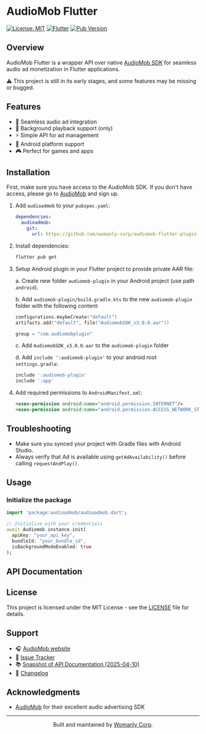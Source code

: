 # AudioMob Flutter

[![License: MIT](https://img.shields.io/badge/License-MIT-yellow.svg)](https://opensource.org/licenses/MIT)
[![Flutter](https://img.shields.io/badge/Flutter-3.x-blue.svg)](https://flutter.dev)
[![Pub Version](https://img.shields.io/badge/version-0.0.3-blue)](https://github.com/womanly-corp/audiomob-flutter-plugin)

## Overview

AudioMob Flutter is a wrapper API over native [AudioMob SDK](https://audiomob.com/) for seamless audio ad monetization in Flutter applications.

⚠️ This project is still in its early stages, and some features may be missing or bugged.

## Features

- 🎵 Seamless audio ad integration
- 🔄 Background playback support (only)
- ⚡ Simple API for ad management
- 📱 Android platform support
- 🎮 Perfect for games and apps

## Installation

First, make sure you have access to the AudioMob SDK. If you don't have access, please go to [AudioMob](https://audiomob.com/) and sign up.

1. Add `audioadmob` to your `pubspec.yaml`:

   ```yaml
   dependencies:
     audioadmob:
       git:
         url: https://github.com/womanly-corp/audiomob-flutter-plugin
   ```

2. Install dependencies:

   ```bash
   flutter pub get
   ```

3. Setup Android plugin in your Flutter project to provide private AAR file:

   a. Create new folder `audiomob-plugin` in your Android project (use path `android`).

   b. Add `audiomob-plugin/build.gradle.kts` to the new `audiomob-plugin` folder with the following content:

   ```gradle.kts
   configurations.maybeCreate("default")
   artifacts.add("default", file("AudiomobSDK_v3.0.0.aar"))

   group = "com.audiomobplugin"
   ```

   c. Add `AudiomobSDK_v3.0.0.aar` to the `audiomob-plugin` folder

   d. Add `include ':audiomob-plugin'` to your android root `settings.gradle`:

   ```gradle
   include ':audiomob-plugin'
   include ':app'
   ```

4. Add required permissions to `AndroidManifest.xml`:

   ```xml
   <uses-permission android:name="android.permission.INTERNET"/>
   <uses-permission android:name="android.permission.ACCESS_NETWORK_STATE"/>
   ```

## Troubleshooting

- Make sure you synced your project with Gradle files with Android Studio.
- Always verify that Ad is available using `getAdAvailability()` before calling `requestAndPlay()`.

## Usage

### Initialize the package

```dart
import 'package:audioadmob/audioadmob.dart';

// Initialize with your credentials
await Audiomob.instance.init(
  apiKey: "your_api_key",
  bundleId: "your_bundle_id",
  isBackgroundModeEnabled: true
);
```

## API Documentation

## License

This project is licensed under the MIT License - see the [LICENSE](LICENSE) file for details.

## Support

- 🎧 [AudioMob website](https://audiomob.com/)
- 🐛 [Issue Tracker](https://github.com/womanly-corp/audiomob-flutter-plugin/issues)
- 📚 [Snapshot of API Documentation (2025-04-10)](api_docs.md)
- 📝 [Changelog](CHANGELOG.md)

## Acknowledgments

- [AudioMob](https://audiomob.com/) for their excellent audio advertising SDK

---

<p align="center">
  <p align="center">
    Built and maintained by <a href="https://womanly.com">Womanly Corp</a>.
  </p>
</p>

